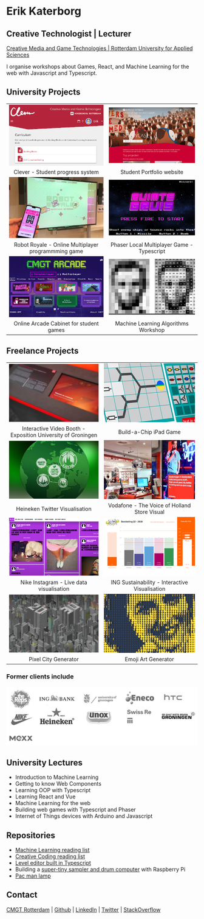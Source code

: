 # Erik Katerborg

## Creative Technologist | Lecturer 

[Creative Media and Game Technologies | Rotterdam University for Applied Sciences](https://www.hogeschoolrotterdam.nl/opleidingen/bachelor/creative-media-and-game-technologies/voltijd/)

I organise workshops about Games, React, and Machine Learning for the web with Javascript and Typescript.

## University Projects

|  |  |
:-------------------------:|:-------------------------:
![](./images/clever.png)  |  ![](./images/showcase.png)
Clever - Student progress system | Student Portfolio website
![](./images/robots.jpg)  |  ![](./images/gruis.png)
Robot Royale - Online Multiplayer programmming game | Phaser Local Multiplayer Game - Typescript
![](./images/arcade.png)  |  ![](./images/machine.png)
Online Arcade Cabinet for student games | Machine Learning Algorithms Workshop

## Freelance Projects

|  |  |
:-------------------------:|:-------------------------:
![](./images/video.png)  |  ![](./images/chip.png)
Interactive Video Booth - Exposition University of Groningen | Build-a-Chip iPad Game
![](./images/beer.png)  |  ![](./images/vodafone.png)
Heineken Twitter Visualisation | Vodafone - The Voice of Holland Store Visual
![](./images/nike.png)  |  ![](./images/ing.png)
Nike Instagram - Live data visualisation | ING Sustainability - Interactive Visualisation
![](./images/city.png)  |  ![](./images/emoji.png)
Pixel City Generator | Emoji Art Generator

### Former clients include

![](./images/clients.jpg)

 ## University Lectures 
 
 - Introduction to Machine Learning
 - Getting to know Web Components
 - Learning OOP with Typescript
 - Learning React and Vue
 - Machine Learning for the web
 - Building web games with Typescript and Phaser
 - Internet of Things devices with Arduino and Javascript
 

 ## Repositories
 
- [Machine Learning reading list](https://github.com/KokoDoko/creative-coding)
- [Creative Coding reading list](https://github.com/KokoDoko/creative-coding)
- [Level editor built in Typescript](https://kokodoko.github.io/level-editor/)
- Building a [super-tiny sampler and drum computer](https://www.youtube.com/watch?v=bWudBkCdCZA) with Raspberry Pi
- [Pac man lamp](https://github.com/KokoDoko/PacmanLamp)

 
 ## Contact

[CMGT Rotterdam](https://www.hogeschoolrotterdam.nl/opleidingen/bachelor/creative-media-and-game-technologies/voltijd/) | [Github](https://github.com/KokoDoko) | [LinkedIn](https://www.linkedin.com/in/eerkmans/) | [Twitter](https://twitter.com/eerk) | [StackOverflow](https://stackoverflow.com/users/1083572/kokodoko)
</p>
